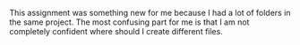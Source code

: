 This assignment was something new for me because I had a lot of folders in the same project. The most confusing part for me is that I am not completely confident where should I create different files.
